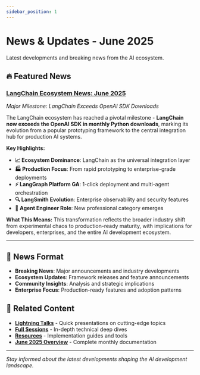 ```yaml
---
sidebar_position: 1
---
```


# News & Updates - June 2025

Latest developments and breaking news from the AI ecosystem.

## 🔥 **Featured News**

### **[LangChain Ecosystem News: June 2025](./langchain-ecosystem-news-june-2025.md)**
*Major Milestone: LangChain Exceeds OpenAI SDK Downloads*

The LangChain ecosystem has reached a pivotal milestone - **LangChain now exceeds the OpenAI SDK in monthly Python downloads**, marking its evolution from a popular prototyping framework to the central integration hub for production AI systems.

**Key Highlights:**
- **📈 Ecosystem Dominance**: LangChain as the universal integration layer
- **🏭 Production Focus**: From rapid prototyping to enterprise-grade deployments
- **⚡ LangGraph Platform GA**: 1-click deployment and multi-agent orchestration
- **🔍 LangSmith Evolution**: Enterprise observability and security features
- **👥 Agent Engineer Role**: New professional category emerges

**What This Means:**
This transformation reflects the broader industry shift from experimental chaos to production-ready maturity, with implications for developers, enterprises, and the entire AI development ecosystem.

---

## 📰 **News Format**

- **Breaking News**: Major announcements and industry developments
- **Ecosystem Updates**: Framework releases and feature announcements
- **Community Insights**: Analysis and strategic implications
- **Enterprise Focus**: Production-ready features and adoption patterns

## 🔗 **Related Content**

- **[Lightning Talks](../lightning-talks/)** - Quick presentations on cutting-edge topics
- **[Full Sessions](../full-sessions/)** - In-depth technical deep dives
- **[Resources](../resources/)** - Implementation guides and tools
- **[June 2025 Overview](../index.md)** - Complete monthly documentation

---

*Stay informed about the latest developments shaping the AI development landscape.*
